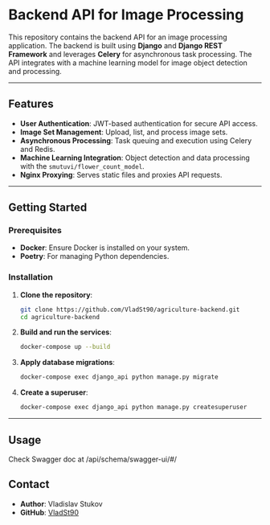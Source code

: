 # Backend API for Image Processing

This repository contains the backend API for an image processing application. The backend is built using **Django** and **Django REST Framework** and leverages **Celery** for asynchronous task processing. The API integrates with a machine learning model for image object detection and processing.

---

## Features

- **User Authentication**: JWT-based authentication for secure API access.
- **Image Set Management**: Upload, list, and process image sets.
- **Asynchronous Processing**: Task queuing and execution using Celery and Redis.
- **Machine Learning Integration**: Object detection and data processing with the `smutuvi/flower_count_model`.
- **Nginx Proxying**: Serves static files and proxies API requests.

---

## Getting Started

### Prerequisites

- **Docker**: Ensure Docker is installed on your system.
- **Poetry**: For managing Python dependencies.

### Installation

1. **Clone the repository**:
   ```bash
   git clone https://github.com/VladSt90/agriculture-backend.git
   cd agriculture-backend
   ```

2. **Build and run the services**:
   ```bash
   docker-compose up --build
   ```

3. **Apply database migrations**:
   ```bash
   docker-compose exec django_api python manage.py migrate
   ```

4. **Create a superuser**:
   ```bash
   docker-compose exec django_api python manage.py createsuperuser
   ```

---

## Usage

Check Swagger doc at /api/schema/swagger-ui/#/


## Contact

- **Author**: Vladislav Stukov  
- **GitHub**: [VladSt90](https://github.com/VladSt90)  
